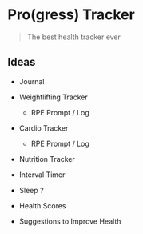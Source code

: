 # Pro(gress) Tracker

> The best health tracker ever

## Ideas

- Journal
- Weightlifting Tracker
  - RPE Prompt / Log
- Cardio Tracker
  - RPE Prompt / Log
- Nutrition Tracker
- Interval Timer
- Sleep ?

- Health Scores
- Suggestions to Improve Health
